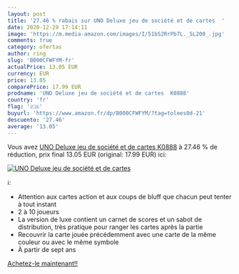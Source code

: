 ```yaml
---
layout: post
title: '27.46 % rabais sur UNO Deluxe jeu de société et de cartes  '
date: 2020-12-29 17:14:11
image: 'https://m.media-amazon.com/images/I/51bS2RrPb7L._SL200_.jpg'
comments: true
category: ofertas
author: ring
slug: 'B000CFWFYM-fr'
actualPrice: 13.05 EUR
currency: EUR
price: 13.05
comparePrice: 17.99 EUR
prodname: 'UNO Deluxe jeu de société et de cartes  K0888'
country: 'fr'
flag: '🇫🇷'
buyurl: 'https://www.amazon.fr/dp/B000CFWFYM/?tag=tolees0d-21'
descuento: '27.46'
average: '13.05'
---
```


Vous avez [UNO Deluxe jeu de société et de cartes  K0888](https://www.amazon.fr/dp/B000CFWFYM/?tag=tolees0d-21)  à  27.46 % de réduction, prix final  13.05 EUR (original: 17.99 EUR) ici:

[![UNO Deluxe jeu de société et de cartes  ](https://m.media-amazon.com/images/I/51bS2RrPb7L._SL200_.jpg)](https://www.amazon.fr/dp/B000CFWFYM/?tag=tolees0d-21)

ℹ️:

- Attention aux cartes action et aux coups de bluff que chacun peut tenter à tout instant
- 2 à 10 joueurs
- La version de luxe contient un carnet de scores et un sabot de distribution, très pratique pour ranger les cartes après la partie
- Recouvrir la carte jouée précédemment avec une carte de la même couleur ou avec le même symbole
- À partir de sept ans

[Achetez-le maintenant!!](https://www.amazon.fr/dp/B000CFWFYM/?tag=tolees0d-21)
